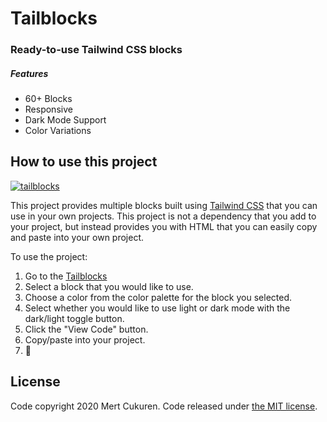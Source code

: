 # Tailblocks
### Ready-to-use Tailwind CSS blocks
##### Features

* 60+ Blocks
* Responsive
* Dark Mode Support
* Color Variations

## How to use this project

[![tailblocks](https://github.com/mertjf/tailblocks/blob/master/public/preview.gif)](https://tailblocks.cc)

This project provides multiple blocks built using [Tailwind
CSS](https://tailwindcss.com/) that you can use in your own projects. This
project is not a dependency that you add to your project, but instead provides
you with HTML that you can easily copy and paste into your own project.

To use the project:

1. Go to the [Tailblocks](https://tailblocks.cc)
1. Select a block that you would like to use.
1. Choose a color from the color palette for the block you selected.
1. Select whether you would like to use light or dark mode with the dark/light toggle button.
1. Click the "View Code" button.
1. Copy/paste into your project.
1. 🎉


## License

Code copyright 2020 Mert Cukuren. Code released under [the MIT license](https://github.com/mertjf/tailblocks/blob/master/LICENSE).
